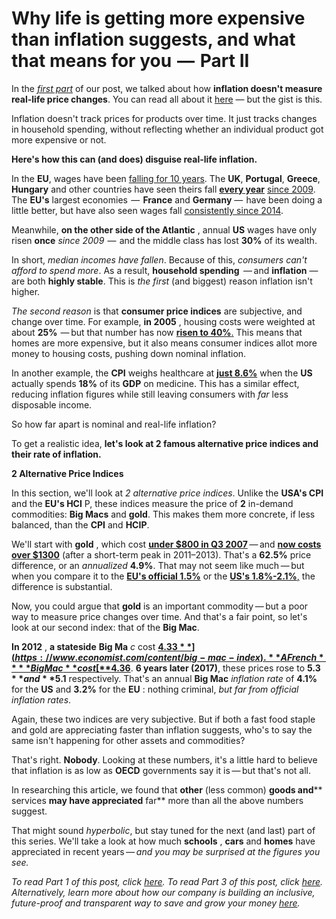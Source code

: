 ﻿# Why life is getting more expensive than inflation suggests, and what that means for you  —  Part II

In the _[first part](https://wiki.akropolis.io/library/2018%20Why%20life%20is%20getting%20more%20expensive%20than%20inflation%20suggests%201/)_ of our post, we talked about how **inflation doesn&#39;t measure real-life price changes**. You can read all about it [here](https://wiki.akropolis.io/library/2018%20Why%20life%20is%20getting%20more%20expensive%20than%20inflation%20suggests%201/)  —  but the gist is this.

Inflation doesn&#39;t track prices for products over time. It just tracks changes in household spending, without reflecting whether an individual product got more expensive or not.

**Here&#39;s how this can (and does) disguise real-life inflation.**

In the **EU**, wages have been [falling for 10 years](https://www.reinisfischer.com/average-salary-european-union-2017). The **UK**, **Portugal**, **Greece**, **Hungary** and other countries have seen theirs fall [**every year**](https://euro.indiana.edu/doc/archive/past-events/wcms_324678.pdf) [since 2009](https://euro.indiana.edu/doc/archive/past-events/wcms_324678.pdf). The **EU&#39;s** largest economies  —  **France** and **Germany**  —  have been doing a little better, but have also seen wages fall [consistently since 2014](https://www.reinisfischer.com/average-salary-european-union-2017).

Meanwhile, **on the other side of the Atlantic** , annual **US** wages have only risen **once** _since 2009_  —  and the middle class has lost **30%** of its wealth.

In short, _median incomes have fallen_. Because of this, _consumers can&#39;t afford to spend more_. As a result, **household spending**   —  and **inflation**  —  are both **highly stable**. This is _the first_ (and biggest) reason inflation isn&#39;t higher.

_The second reason_ is that **consumer price indices** are subjective, and change over time. For example, **in 2005** , housing costs were weighted at about **25%**  —  but that number has now [**risen to 40%**](http://slideplayer.com/slide/738105/)[.](http://slideplayer.com/slide/738105/) This means that homes are more expensive, but it also means consumer indices allot more money to housing costs, pushing down nominal inflation.

In another example, the **CPI** weighs healthcare at [**just 8.6%**](https://www.advisorperspectives.com/dshort/updates/2018/03/14/what-inflation-means-to-you-inside-the-consumer-price-index) when the **US** actually spends **18%** of its **GDP** on medicine. This has a similar effect, reducing inflation figures while still leaving consumers with _far_ less disposable income.

So how far apart is nominal and real-life inflation?

To get a realistic idea, **let&#39;s look at 2 famous alternative price indices and their rate of inflation.**

**2 Alternative Price Indices**

In this section, we&#39;ll look at _2 alternative price indices_. Unlike the **USA&#39;s CPI** and the **EU&#39;s HCI** P, these indices measure the price of **2** in-demand commodities: **Big Macs** and **gold**. This makes them more concrete, if less balanced, than the **CPI** and **HCIP**.

We&#39;ll start with **gold** , which cost [**under $800 in Q3 2007**](https://goldprice.org/)  —  and [**now costs over $1300**](https://goldprice.org/) (after a short-term peak in 2011–2013). That&#39;s a **62.5%** price difference, or an _annualized_ **4.9%**. That may not seem like much  —  but when you compare it to the [**EU&#39;s official 1.5%**](https://tradingeconomics.com/euro-area/inflation-cpi) or the [**US&#39;s 1.8%-2.1%**](http://www.usinflationcalculator.com/inflation/current-inflation-rates/)[,](http://www.usinflationcalculator.com/inflation/current-inflation-rates/) the difference is substantial.

Now, you could argue that **gold** is an important commodity  —  but a poor way to measure price changes over time. And that&#39;s a fair point, so let&#39;s look at our second index: that of the **Big Mac**.

**In 2012** , **a stateside**  **Big Ma** _c_ cost [**$4.33**](https://www.economist.com/content/big-mac-index). **A French**  **Big Mac** cost [**$4.36**](http://bigmacindex.org/2012-big-mac-index.html). **6 years later (2017)**, these prices rose to **$5.3** and **$5.1** respectively. That&#39;s an annual **Big Mac** _inflation rate_ of **4.1%** for the **US** and **3.2%** for the **EU** : nothing criminal, _but far from official inflation rates_.

Again, these two indices are very subjective. But if both a fast food staple and gold are appreciating faster than inflation suggests, who&#39;s to say the same isn&#39;t happening for other assets and commodities?

That&#39;s right. **Nobody**. Looking at these numbers, it&#39;s a little hard to believe that inflation is as low as **OECD** governments say it is  —  but that&#39;s not all.

In researching this article, we found that **other** (less common) **goods and**** services **may have appreciated** far** more than all the above numbers suggest.

That might sound _hyperbolic_, but stay tuned for the next (and last) part of this series. We&#39;ll take a look at how much **schools** , **cars** and **homes** have appreciated in recent years  —  _and you may be surprised at the figures you see._

_To read Part 1 of this post, click _[_here_](https://wiki.akropolis.io/library/2018%20Why%20life%20is%20getting%20more%20expensive%20than%20inflation%20suggests%201/)_. To read Part 3 of this post, click _[_here_](https://wiki.akropolis.io/library/2018%20Why%20life%20is%20getting%20more%20expensive%20than%20inflation%20suggests%203/)_. Alternatively, learn more about how our company is building an inclusive, future-proof and transparent way to save and grow your money _[_here_](https://akropolis.io/)_._
